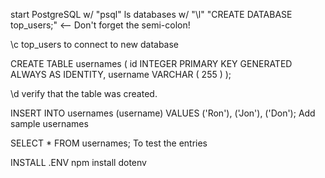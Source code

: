 start PostgreSQL w/ "psql"
ls databases w/ "\l"
"CREATE DATABASE top_users;"  <-- Don't forget the semi-colon!

\c top_users    to connect to new database

CREATE TABLE usernames (
   id INTEGER PRIMARY KEY GENERATED ALWAYS AS IDENTITY,
   username VARCHAR ( 255 ) 
);

\d      verify that the table was created.


INSERT INTO usernames (username)
VALUES ('Ron'), ('Jon'), ('Don');               Add sample usernames

SELECT * FROM usernames;                    To test the entries


INSTALL .ENV
npm install dotenv